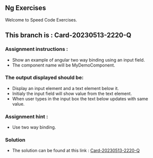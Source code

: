 ## Ng Exercises  
Welcome to Speed Code Exercises.

## This branch is : Card-20230513-2220-Q

### Assignment instructions :
- Show an example of angular two way binding using an input field.
- The component name will be MyDemoComponent.

### The output displayed should be:
- Display an input element and a text element below it.
- Initialy the input field will show value from the text element.
- When user types in the input box the text below updates with same value.

### Assignment hint :
- Use two way binding.

### Solution
- The solution can be found at this link : [Card-20230513-2220-Q](https://stackblitz.com/edit/ng-exercise1?file=README.md)
